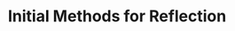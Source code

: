 ---
delivpath: /document/deliverable/D2.2.pdf
year: 2021
delivcode: D2.2
title: Initial Methods for Reflection
---